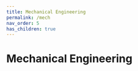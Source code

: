 ```yaml
---
title: Mechanical Engineering
permalink: /mech
nav_order: 5
has_children: true
---
```


# Mechanical Engineering
